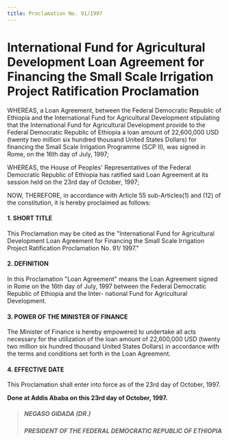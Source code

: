 ```yaml
---
title: Proclamation No. 91/1997
---
```


# International Fund for Agricultural Development Loan Agreement for Financing the Small Scale Irrigation Project Ratification Proclamation

WHEREAS, a Loan Agreement, between the Federal Democratic Republic of Ethiopia and the International Fund for Agricultural Development stipulating that the International Fund for Agricultural Development provide to the Federal Democratic Republic of Ethiopia a loan amount of 22,600,000 USD (twenty two million six hundred thousand United States Dollars) for financing the Small Scale Irrigation Programme (SCP II), was signed in Rome, on the 16th day of July, 1997;

WHEREAS, the House of Peoples' Representatives of the Federal Democratic Republic of Ethiopia has ratified said Loan Agreement at its session held on the 23rd day of October, 1997;

NOW, THEREFORE, in accordance with Article 55 sub-Articles(1) and (12) of the constitution, it is hereby proclaimed as follows:

#### 1. SHORT TITLE

This Proclamation may be cited as the "International Fund for Agricultural Development Loan Agreement for Financing the Small Scale Irrigation Project Ratification Proclamation No. 91/ 1997."

#### 2. DEFINITION

In this Proclamation "Loan Agreement" means the Loan Agreement signed in Rome on the 16th day of July, 1997 between the Federal Democratic Republic of Ethiopia and the Inter- national Fund for Agricultural Development.

#### 3. POWER OF THE MINISTER OF FINANCE

The Minister of Finance is hereby empowered to undertake all acts necessary for the utilization of the loan amount of 22,600,000 USD (twenty two million six hundred thousand United States Dollars) in accordance with the terms and conditions set forth in the Loan Agreement.

#### 4. EFFECTIVE DATE

This Proclamation shall enter into force as of the 23rd day of October, 1997.

**Done at Addis Ababa on this 23rd day of October, 1997.**

> ##### NEGASO GIDADA (DR.)
>
> ##### PRESIDENT OF THE FEDERAL DEMOCRATIC REPUBLIC OF ETHIOPIA